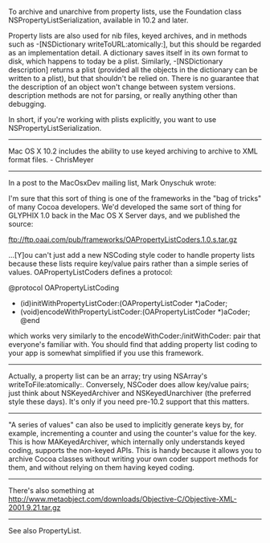 To archive and unarchive from property lists, use the Foundation class NSPropertyListSerialization, available in 10.2 and later.

Property lists are also used for nib files, keyed archives, and in methods such as -[NSDictionary writeToURL:atomically:], but this should be regarded as an implementation detail.  A dictionary saves itself in its own format to disk, which happens to today be a plist.  Similarly, -[NSDictionary description] returns a plist (provided all the objects in the dictionary can be written to a plist), but that shouldn't be relied on.  There is no guarantee that the description of an object won't change between system versions.  description methods are not for parsing, or really anything other than debugging.  

In short, if you're working with plists explicitly, you want to use NSPropertyListSerialization.

----

Mac OS X 10.2 includes the ability to use keyed archiving to archive to XML format files. - ChrisMeyer

----

In a post to the MacOsxDev mailing list, Mark Onyschuk wrote: 

I'm sure that this sort of thing is one of the frameworks in the "bag of tricks" of many Cocoa developers. We'd developed the same sort of thing for GLYPHIX 1.0 back in the Mac OS X Server days, and we published the source:

ftp://ftp.oaai.com/pub/frameworks/OAPropertyListCoders.1.0.s.tar.gz

...[Y]ou can't just add a new NSCoding style coder to handle property lists because these lists require key/value pairs rather than a simple series of values. OAPropertyListCoders defines a protocol:

    
@protocol OAPropertyListCoding <NSObject>
- (id)initWithPropertyListCoder:(OAPropertyListCoder *)aCoder;
- (void)encodeWithPropertyListCoder:(OAPropertyListCoder *)aCoder;
@end


which works very similarly to the     encodeWithCoder:/initWithCoder: pair that everyone's familiar with. You should find that adding property list coding to your app is somewhat simplified if you use this framework.

----
Actually, a property list can be an array; try using NSArray's     writeToFile:atomically:. Conversely, NSCoder does allow key/value pairs; just think about NSKeyedArchiver and NSKeyedUnarchiver (the preferred style these days). It's only if you need pre-10.2 support that this matters.

----
"A series of values" can also be used to implicitly generate keys by, for example, incrementing a counter and using the counter's value for the key. This is how MAKeyedArchiver, which internally only understands keyed coding, supports the non-keyed APIs. This is handy because it allows you to archive Cocoa classes without writing your own coder support methods for them, and without relying on them having keyed coding.

----

There's also something at http://www.metaobject.com/downloads/Objective-C/Objective-XML-2001.9.21.tar.gz

----

See also PropertyList.
